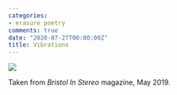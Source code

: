 ```yaml
---
categories:
- erasure poetry
comments: true
date: "2020-07-27T00:00:00Z"
title: Vibrations
---
```

<img src="/assets/images/articles/vibrations.jpeg" class="responsive"><br>

Taken from *Bristol In Stereo* magazine, May 2019.
